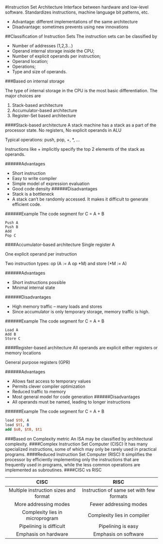 #Instruction Set Architecture
Interface between hardware and low-level software. Standardizes instructions, machine language bit patterns, etc.
* Advantage: different implementations of the same architecture
* Disadvantage: sometimes prevents using new innovations

##Classification of Instruction Sets
The instruction sets can be classified by
* Number of addresses (1,2,3...)
* Operand internal storage inside the CPU;
* Number of explicit operands per instruction;
* Operand location;
* Operations;
* Type and size of operands.

###Based on internal storage

The type of internal storage in the CPU is the most basic
differentiation. The major choices are
1. Stack-based architecture
2. Accumulator-based architecture
3. Register-Set based architecture

####Stack-based architecture
A stack machine has a stack as a part of the processor state. No registers, No explicit operands in ALU

Typical operations: push, pop, +, *, ...

Instructions like + implicitly specify the top 2 elements of the
stack as operands.

######Advantages
* Short instruction
* Easy to write compiler
* Simple model of expression evaluation
* Good code density
######Disadvantages
* Stack is a bottleneck
* A stack can’t be randomly accessed. It makes it difficult to
generate efficient code.

######Example
The code segment for C = A + B 
```
Push A
Push B
Add
Pop C
```

####Accumulator-based architecture
Single register A

One explicit operand per instruction

Two instruction types: op (A := A op *M) and store (*M := A)

######Advantages
* Short instructions possible
* Minimal internal state

######Disadvantages
* High memory traffic – many loads and stores
* Since accumulator is only temporary storage, memory
traffic is high.

######Example
The code segment for C = A + B
```
Load A
Add B
Store C
```

####Register-based architecture
All operands are explicit either registers or memory locations

General purpose registers (GPR)

######Advantages
* Allows fast access to temporary values
* Permits clever compiler optimization
* Reduced traffic to memory
* Most general model for code generation
######Disadvantages
* All operands must be named, leading to longer instructions

######Example
The code segment for C = A + B
```mips
load $t0, A
load $t1, B
add $s0, $t0, $t1
```
###Based on Complexity metric
An ISA may be classified by architectural complexity.
####Complex Instruction Set Computer (CISC)
It has many specialized instructions, some of which may only be
rarely used in practical programs.
####Reduced Instruction Set Computer (RISC)
It simplifies the processor by efficiently implementing only the
instructions that are frequently used in programs, while the less
common operations are implemented as subroutines.
####CISC vs RISC

|CISC|RISC|
|:---:|:---:|
|Multiple instruction sizes and format|Instruction of same set with few formats|
|More addressing modes|Fewer addressing modes|
|Complexity lies in microprogram|Complexity lies in compiler|
|Pipelining is difficult|Pipelining is easy|
|Emphasis on hardware|Emphasis on software|


